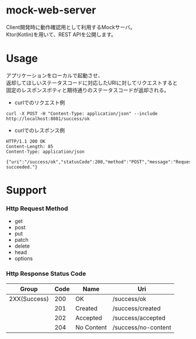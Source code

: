 # mock-web-server

Client開発時に動作確認用として利用するMockサーバ。  
Ktor(Kotlin)を用いて、REST APIを公開します。

# Usage

アプリケーションをローカルで起動させ、  
返却してほしいステータスコードに対応したURIに対してリクエストすると  
固定のレスポンスボティと期待通りのステータスコードが返却される。 

- curlでのリクエスト例
```
curl -X POST -H "Content-Type: application/json" --include http://localhost:8081/success/ok
```

- curlでのレスポンス例
```
HTTP/1.1 200 OK
Content-Length: 85
Content-Type: application/json

{"uri":"/success/ok","statusCode":200,"method":"POST","message":"Request succeeded."}
```

# Support

### Http Request Method
- get
- post
- put
- patch
- delete
- head
- options

### Http Response Status Code

| Group | Code | Name | Uri |
|  --   |  --  |  --  | --  |
| 2XX(Success) | 200 | OK | /success/ok |
|              | 201 | Created | /success/created |
|              | 202 | Accepted | /success/accepted |
|              | 204 | No Content | /success/no-content |
